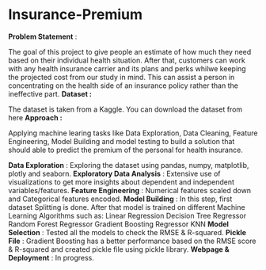 # Insurance-Premium

**Problem Statement** :

The goal of this project to give people an estimate of how much they need based on their individual health situation. After that, customers can work with any health insurance carrier and its plans and perks whilwe keeping the projected cost from our study in mind. This can assist a person in concentrating on the health side of an insurance policy rather than the ineffective part.
**Dataset :**

The dataset is taken from a Kaggle. You can download the dataset from here
**Approach :**

Applying machine learing tasks like Data Exploration, Data Cleaning, Feature Engineering, Model Building and model testing to build a solution that should able to predict the premium of the personal for health insurance.

**Data Exploration** : Exploring the dataset using pandas, numpy, matplotlib, plotly and seaborn.
**Exploratory Data Analysis** : Extensive use of visualizations to get more insights about dependent and independent variables/features.
**Feature Engineering** : Numerical features scaled down and Categorical features encoded.
**Model Building** : In this step, first dataset Splitting is done. After that model is trained on different Machine Learning Algorithms such as:
Linear Regression
Decision Tree Regressor
Random Forest Regressor
Gradient Boosting Regressor
KNN
**Model Selection** : Tested all the models to check the RMSE & R-squared.
**Pickle File** : Gradient Boosting has a better performance based on the RMSE score & R-squared and created pickle file using pickle library.
**Webpage & Deployment** : In progress.

